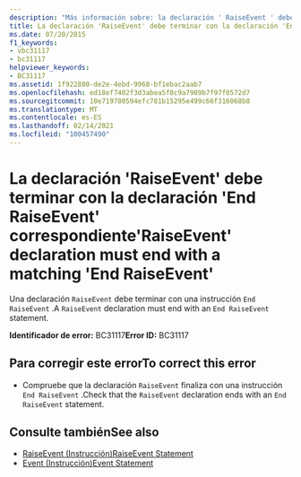 ```yaml
---
description: "Más información sobre: la declaración ' RaiseEvent ' debe terminar con la instrucción ' End RaiseEvent ' correspondiente"
title: La declaración 'RaiseEvent' debe terminar con la declaración 'End RaiseEvent' correspondiente
ms.date: 07/20/2015
f1_keywords:
- vbc31117
- bc31117
helpviewer_keywords:
- BC31117
ms.assetid: 1f922880-de2e-4ebd-9968-bf1ebac2aab7
ms.openlocfilehash: ed18ef7402f3d3abea5f8c9a7909b7f97f0572d7
ms.sourcegitcommit: 10e719780594efc781b15295e499c66f316068b8
ms.translationtype: MT
ms.contentlocale: es-ES
ms.lasthandoff: 02/14/2021
ms.locfileid: "100457490"
---
```

# <a name="raiseevent-declaration-must-end-with-a-matching-end-raiseevent"></a><span data-ttu-id="11964-103">La declaración 'RaiseEvent' debe terminar con la declaración 'End RaiseEvent' correspondiente</span><span class="sxs-lookup"><span data-stu-id="11964-103">'RaiseEvent' declaration must end with a matching 'End RaiseEvent'</span></span>

<span data-ttu-id="11964-104">Una declaración `RaiseEvent` debe terminar con una instrucción `End RaiseEvent` .</span><span class="sxs-lookup"><span data-stu-id="11964-104">A `RaiseEvent` declaration must end with an `End RaiseEvent` statement.</span></span>  
  
 <span data-ttu-id="11964-105">**Identificador de error:** BC31117</span><span class="sxs-lookup"><span data-stu-id="11964-105">**Error ID:** BC31117</span></span>  
  
## <a name="to-correct-this-error"></a><span data-ttu-id="11964-106">Para corregir este error</span><span class="sxs-lookup"><span data-stu-id="11964-106">To correct this error</span></span>  
  
- <span data-ttu-id="11964-107">Compruebe que la declaración `RaiseEvent` finaliza con una instrucción `End RaiseEvent` .</span><span class="sxs-lookup"><span data-stu-id="11964-107">Check that the `RaiseEvent` declaration ends with an `End RaiseEvent` statement.</span></span>  
  
## <a name="see-also"></a><span data-ttu-id="11964-108">Consulte también</span><span class="sxs-lookup"><span data-stu-id="11964-108">See also</span></span>

- [<span data-ttu-id="11964-109">RaiseEvent (Instrucción)</span><span class="sxs-lookup"><span data-stu-id="11964-109">RaiseEvent Statement</span></span>](../language-reference/statements/raiseevent-statement.md)
- [<span data-ttu-id="11964-110">Event (Instrucción)</span><span class="sxs-lookup"><span data-stu-id="11964-110">Event Statement</span></span>](../language-reference/statements/event-statement.md)

